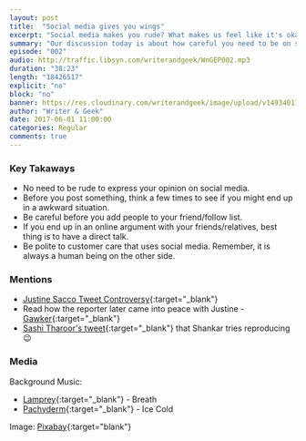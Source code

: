 ```yaml
---
layout: post
title:  "Social media gives you wings"
excerpt: "Social media makes you rude? What makes us feel like it's okay to be?"
summary: "Our discussion today is about how careful you need to be on social media and also on the type of people you see there."
episode: "002"
audio: http://traffic.libsyn.com/writerandgeek/WnGEP002.mp3
duration: "38:23"
length: "18426517"
explicit: "no"
block: "no"
banner: https://res.cloudinary.com/writerandgeek/image/upload/v1493401727/social.png
author: "Writer & Geek"
date: 2017-06-01 11:00:00
categories: Regular
comments: true
---
```


### Key Takaways
- No need to be rude to express your opinion on social media.
- Before you post something, think a few times to see if you might end up in a awkward situation.
- Be careful before you add people to your friend/follow list.
- If you end up in an online argument with your friends/relatives, best thing is to have a direct talk.
- Be polite to customer care that uses social media. Remember, it is always a human being on the other side.

### Mentions

- [Justine Sacco Tweet Controversy](http://www.dailymail.co.uk/femail/article-2955322/Justine-Sacco-reveals-destroyed-life-racist-tweet-trip-Africa.html){:target="_blank"}
- Read how the reporter later came into peace with Justine - [Gawker](http://gawker.com/justine-sacco-is-good-at-her-job-and-how-i-came-to-pea-1653022326){:target="_blank"}
- [Sashi Tharoor's tweet](https://twitter.com/ShashiTharoor/status/861608665517895680){:target="_blank"} that Shankar tries reproducing :wink:

### Media
Background Music: 

- [Lamprey](http://freemusicarchive.org/music/Lamprey/The_Greener_Grass/){:target="_blank"} - Breath
- [Pachyderm](http://freemusicarchive.org/music/Pachyderm/Pachyderm_EP/){:target="_blank"} - Ice Cold

Image: [Pixabay](https://pixabay.com/en/smiley-emoticon-undecided-unsure-1635455/){:target="blank"}